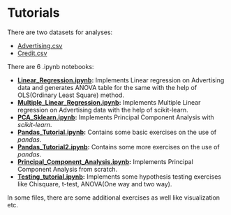 # Tutorials

There are two datasets for analyses:
* [Advertising.csv](https://github.com/philsaurabh/Tutorials/blob/main/Advertising.csv) 
* [Credit.csv](https://github.com/philsaurabh/Tutorials/blob/main/Credit.csv)

There are 6 .ipynb notebooks:
* **[Linear_Regression.ipynb](https://github.com/philsaurabh/Tutorials/blob/main/Linear_Regression.ipynb):** Implements Linear regression on Advertising data and generates ANOVA table for the same with the help of OLS(Ordinary Least Square) method.
* **[Multiple_Linear_Regression.ipynb](https://github.com/philsaurabh/Tutorials/blob/main/Multiple_Linear_Regression.ipynb):** Implements Multiple Linear regression on Advertising data with the help of scikit-learn.
* **[PCA_Sklearn.ipynb](https://github.com/philsaurabh/Tutorials/blob/main/PCA_Sklearn.ipynb):** Implements Principal Component Analysis with _scikit-learn_.
* **[Pandas_Tutorial.ipynb](https://github.com/philsaurabh/Tutorials/blob/main/Pandas_Tutorial.ipynb):** Contains some basic exercises on the use of _pandas_.
* **[Pandas_Tutorial2.ipynb](https://github.com/philsaurabh/Tutorials/blob/main/Pandas_Tutorial_2.ipynb):** Contains some more exercises on the use of _pandas_.
* **[Principal_Component_Analysis.ipynb](https://github.com/philsaurabh/Tutorials/blob/main/Principal_Component_Analysis.ipynb):** Implements Principal Component Analysis from scratch.
* **[Testing_tutorial.ipynb](https://github.com/philsaurabh/Tutorials/blob/main/Testing_tutorial.ipynb):** Implements some hypothesis testing exercises like Chisquare, t-test, ANOVA(One way and two way).

In some files, there are some additional exercises as well like visualization etc.
